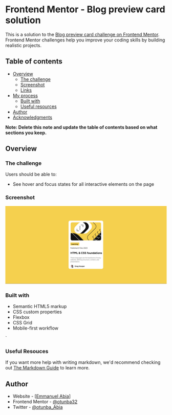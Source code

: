 # Frontend Mentor - Blog preview card solution

This is a solution to the [Blog preview card challenge on Frontend Mentor](https://www.frontendmentor.io/challenges/blog-preview-card-ckPaj01IcS). Frontend Mentor challenges help you improve your coding skills by building realistic projects. 

## Table of contents

- [Overview](#overview)
  - [The challenge](#the-challenge)
  - [Screenshot](#screenshot)
  - [Links](#links)
- [My process](#my-process)
  - [Built with](#built-with)
  - [Useful resources](#useful-resources)
- [Author](#author)
- [Acknowledgments](#acknowledgments)

**Note: Delete this note and update the table of contents based on what sections you keep.**

## Overview

### The challenge

Users should be able to:

- See hover and focus states for all interactive elements on the page

### Screenshot

![](./frontendmentorproject.jpg)


### Built with

- Semantic HTML5 markup
- CSS custom properties
- Flexbox
- CSS Grid
- Mobile-first workflow


`
### Useful Resouces

If you want more help with writing markdown, we'd recommend checking out [The Markdown Guide](https://www.markdownguide.org/) to learn more.


## Author

- Website - [[Emmanuel Abia](https://biogpreview.netlify.app/)]
- Frontend Mentor - [@otunba32](https://www.frontendmentor.io/profile/otunba32)
- Twitter - [@otunba_Abia](https://www.twitter.com/otunba_Abia)

